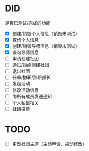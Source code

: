 # DID

是否已测试/完成的功能

- [X] 创建/销毁个人信息（销毁未测试）
- [X] 查询个人信息
- [X] 创建/销毁导师信息（销毁未测试）
- [X] 查询导师信息
- [ ] 申请创建社团
- [ ] 通过/拒绝创建社团
- [ ] 退出社团
- [ ] 任命/撤职/辞职部长
- [ ] 发起活动
- [ ] 修改活动信息
- [ ] 向所有成员发送通知
- [ ] 个人私信相关
- [ ] 社团投票

# TODO

- [ ] 更改社团主席（主动申请、被动修改）